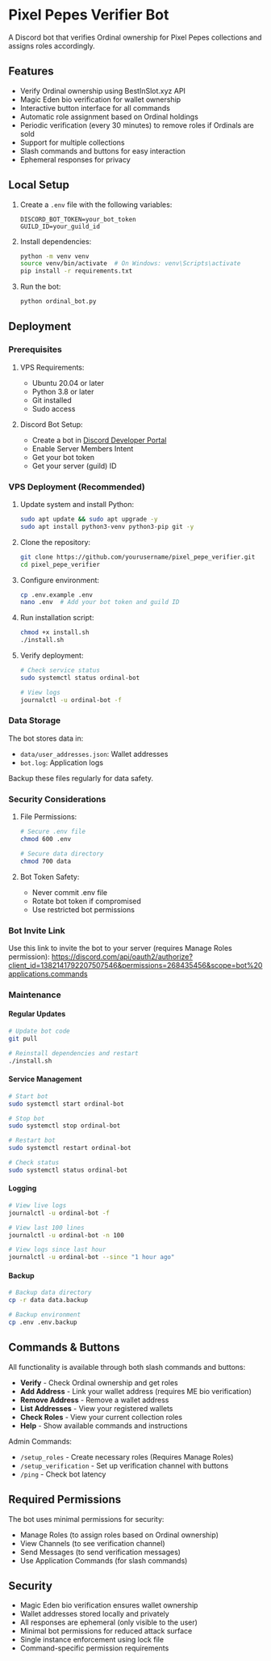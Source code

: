 # Pixel Pepes Verifier Bot

A Discord bot that verifies Ordinal ownership for Pixel Pepes collections and assigns roles accordingly.

## Features

- Verify Ordinal ownership using BestInSlot.xyz API
- Magic Eden bio verification for wallet ownership
- Interactive button interface for all commands
- Automatic role assignment based on Ordinal holdings
- Periodic verification (every 30 minutes) to remove roles if Ordinals are sold
- Support for multiple collections
- Slash commands and buttons for easy interaction
- Ephemeral responses for privacy

## Local Setup

1. Create a `.env` file with the following variables:
   ```
   DISCORD_BOT_TOKEN=your_bot_token
   GUILD_ID=your_guild_id
   ```

2. Install dependencies:
   ```bash
   python -m venv venv
   source venv/bin/activate  # On Windows: venv\Scripts\activate
   pip install -r requirements.txt
   ```

3. Run the bot:
   ```bash
   python ordinal_bot.py
   ```

## Deployment

### Prerequisites

1. VPS Requirements:
   - Ubuntu 20.04 or later
   - Python 3.8 or later
   - Git installed
   - Sudo access

2. Discord Bot Setup:
   - Create a bot in [Discord Developer Portal](https://discord.com/developers/applications)
   - Enable Server Members Intent
   - Get your bot token
   - Get your server (guild) ID

### VPS Deployment (Recommended)

1. Update system and install Python:
   ```bash
   sudo apt update && sudo apt upgrade -y
   sudo apt install python3-venv python3-pip git -y
   ```

2. Clone the repository:
   ```bash
   git clone https://github.com/yourusername/pixel_pepe_verifier.git
   cd pixel_pepe_verifier
   ```

3. Configure environment:
   ```bash
   cp .env.example .env
   nano .env  # Add your bot token and guild ID
   ```

4. Run installation script:
   ```bash
   chmod +x install.sh
   ./install.sh
   ```

5. Verify deployment:
   ```bash
   # Check service status
   sudo systemctl status ordinal-bot
   
   # View logs
   journalctl -u ordinal-bot -f
   ```

### Data Storage

The bot stores data in:
- `data/user_addresses.json`: Wallet addresses
- `bot.log`: Application logs

Backup these files regularly for data safety.

### Security Considerations

1. File Permissions:
   ```bash
   # Secure .env file
   chmod 600 .env
   
   # Secure data directory
   chmod 700 data
   ```

2. Bot Token Safety:
   - Never commit .env file
   - Rotate bot token if compromised
   - Use restricted bot permissions

### Bot Invite Link

Use this link to invite the bot to your server (requires Manage Roles permission):
https://discord.com/api/oauth2/authorize?client_id=1382141792207507546&permissions=268435456&scope=bot%20applications.commands

### Maintenance

#### Regular Updates
```bash
# Update bot code
git pull

# Reinstall dependencies and restart
./install.sh
```

#### Service Management
```bash
# Start bot
sudo systemctl start ordinal-bot

# Stop bot
sudo systemctl stop ordinal-bot

# Restart bot
sudo systemctl restart ordinal-bot

# Check status
sudo systemctl status ordinal-bot
```

#### Logging
```bash
# View live logs
journalctl -u ordinal-bot -f

# View last 100 lines
journalctl -u ordinal-bot -n 100

# View logs since last hour
journalctl -u ordinal-bot --since "1 hour ago"
```

#### Backup
```bash
# Backup data directory
cp -r data data.backup

# Backup environment
cp .env .env.backup
```

## Commands & Buttons

All functionality is available through both slash commands and buttons:

- **Verify** - Check Ordinal ownership and get roles
- **Add Address** - Link your wallet address (requires ME bio verification)
- **Remove Address** - Remove a wallet address
- **List Addresses** - View your registered wallets
- **Check Roles** - View your current collection roles
- **Help** - Show available commands and instructions

Admin Commands:
- `/setup_roles` - Create necessary roles (Requires Manage Roles)
- `/setup_verification` - Set up verification channel with buttons
- `/ping` - Check bot latency

## Required Permissions

The bot uses minimal permissions for security:
- Manage Roles (to assign roles based on Ordinal ownership)
- View Channels (to see verification channel)
- Send Messages (to send verification messages)
- Use Application Commands (for slash commands)

## Security

- Magic Eden bio verification ensures wallet ownership
- Wallet addresses stored locally and privately
- All responses are ephemeral (only visible to the user)
- Minimal bot permissions for reduced attack surface
- Single instance enforcement using lock file
- Command-specific permission requirements
